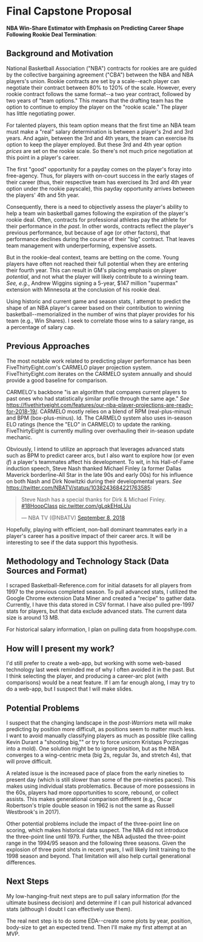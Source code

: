 # Final Capstone Proposal

**NBA Win-Share Estimator with Emphasis on Predicting Career Shape Following Rookie Deal Termination**:

## Background and Motivation

National Basketball Association ("NBA") contracts for rookies are are guided by the collective bargaining agreement ("CBA") between the NBA and NBA players's union.  Rookie contracts are set by a scale--each player can negotiate their contract between 80% to 120% of the scale.  However, every rookie contract follows the same format--a two year contract, followed by two years of "team options."  This means that the drafting team has the option to continue to employ the player on the "rookie scale."  The player has little negotiating power.

For talented players, this team option means that the first time an NBA team must make a "real" salary determination is between a player's 2nd and 3rd years.  And again, between the 3rd and 4th years, the team can exercise its option to keep the player employed.  But these 3rd and 4th year option *prices* are set on the rookie scale.  So there's not much price negotiation at this point in a player's career.

The first "good" opportunity for a payday comes on the player's foray into free-agency.  Thus, for players with on-court success in the early stages of their career (thus, their respective team has exercised its 3rd and 4th year option under the rookie payscale), this payday opportunity arrives between the players' 4th and 5th year.

Consequently, there is a need to objectively assess the player's ability to help a team win basketball games following the expiration of the player's rookie deal.  Often, contracts for professional athletes pay the athlete for their performance in *the past*.  In other words, contracts reflect the player's previous performance, but because of age (or other factors), that performance declines during the course of their "big" contract.  That leaves team management with underperforming, expensive assets.  

But in the rookie-deal context, teams are betting on the come.  Young players have often not reached their full potential when they are entering their fourth year.  This can result in GM's placing emphasis on player *potential*, and not what the player will likely contribute to a winning team.  *See, e.g.*, Andrew Wiggins signing a 5-year, $147 million "supermax" extension with Minnesota at the conclusion of his rookie deal.

Using historic and current game and season stats, I attempt to predict the shape of an NBA player's career based on their contribution to winning basketball--memorialized in the number of wins that player provides for his team (e.g., Win Shares).  I seek to correlate those wins to a salary range, as a percentage of salary cap.

## Previous Approaches

The most notable work related to predicting player performance has been FiveThirtyEight.com's CARMELO player projection system.  FiveThirtyEight.com iterates on the CARMELO system annually and should provide a good baseline for comparison.

CARMELO's backbone "is an algorithm that compares current players to past ones who had statistically similar profile through the same age." *See* https://fivethirtyeight.com/features/our-nba-player-projections-are-ready-for-2018-19/.  CARMELO mostly relies on a blend of RPM (real-plus-minus) and BPM (box-plus-minus). Id.  The CARMELO system also uses in-season ELO ratings (hence the "ELO" in CARMELO) to update the ranking.  FiveThirtyEight is currently mulling over overhauling their in-season update mechanic.

Obviously, I intend to utilize an approach that leverages advanced stats such as BPM to predict career arcs, but I also want to explore how (or even *if*) a player's teammates affect his development.  To wit, in his Hall-of-Fame induction speech, Steve Nash thanked Michael Finley (a former Dallas Maverick borderline-All Star in the late 90s and early 00s) for his influence on both Nash and Dirk Nowitzki during their developmental years.  *See* https://twitter.com/NBATV/status/1038243684221763585:  


<blockquote class="twitter-tweet" data-lang="en"><p lang="en" dir="ltr">Steve Nash has a special thanks for Dirk &amp; Michael Finley. <a href="https://twitter.com/hashtag/18HoopClass?src=hash&amp;ref_src=twsrc%5Etfw">#18HoopClass</a> <a href="https://t.co/gLqkEHqLUu">pic.twitter.com/gLqkEHqLUu</a></p>&mdash; NBA TV (@NBATV) <a href="https://twitter.com/NBATV/status/1038243684221763585?ref_src=twsrc%5Etfw">September 8, 2018</a></blockquote>

Hopefully, playing with efficient, non-ball dominant teammates early in a player's career has a positive impact of their career arcs.  It will be interesting to see if the data support this hypothesis.

## Methodology and Technology Stack (Data Sources and Format)

I scraped Basketball-Reference.com for initial datasets for all players from 1997 to the previous completed season.  To pull advanced stats, I utilized the Google Chrome extension Data Miner and created a "recipe" to gather data.  Currently, I have this data stored in CSV format.  I have also pulled pre-1997 stats for players, but that data exclude advanced stats.  The current data size is around 13 MB.

For historical salary information, I plan on pulling data from hoopshype.com.

## How will I present my work?  
  I'd still prefer to create a web-app, but working with some web-based technology last week reminded me of why I often avoided it in the past.  But I think selecting the player, and producing a career-arc plot (with comparisons) would be a neat feature. If I am far enough along, I may try to do a web-app, but I suspect that I will make slides.

## Potential Problems

I suspect that the changing landscape in the *post-Warriors* meta will make predicting by position more difficult, as positions seem to matter much less.  I want to avoid manually classifying players as much as possible (like calling Kevin Durant a "shooting big,"" or try to force unicorn Kristaps Porzingas into a mold). One solution might be to ignore position, but as the NBA converges to a wing-centric meta (big 2s, regular 3s, and stretch 4s), that will prove difficult.

A related issue is the increased pace of place from the early nineties to present day (which is still slower than some of the pre-nineties paces).  This makes using individual stats problematics.  Because of more possessions in the 60s, players had more opportunities to score, rebound, or collect assists.  This makes generational comparison different (e.g., Oscar Robertson's triple double season in 1962 is not the same as Russell Westbrook's in 2017).

Other potential problems include the impact of the three-point line on scoring, which makes historical data suspect.  The NBA did not introduce the three-point line until 1979.  Further, the NBA adjusted the three-point range in the 1994/95 season and the following three seasons. Given the explosion of three point shots in recent years, I will likely limit training to the 1998 season and beyond.  That limitation will also help curtail generational differences.

## Next Steps

My low-hanging-fruit next steps are to pull salary information (for the ultimate business decision) and determine if I can pull historical advanced stats (although I doubt I can effectively use them).

The real next step is to do some EDA--create some plots by year, position, body-size to get an expected trend.  Then I'll make my first attempt at an MVP.
